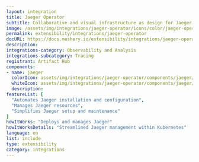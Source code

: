 ```yaml
---
layout: integration
title: Jaeger Operator
subtitle: Collaborative and visual infrastructure as design for Jaeger Operator
image: /assets/img/integrations/jaeger-operator/icons/color/jaeger-operator-color.svg
permalink: extensibility/integrations/jaeger-operator
docURL: https://docs.meshery.io/extensibility/integrations/jaeger-operator
description: 
integrations-category: Observability and Analysis
integrations-subcategory: Tracing
registrant: Artifact Hub
components: 
- name: jaeger
  colorIcon: assets/img/integrations/jaeger-operator/components/jaeger/icons/color/jaeger-color.svg
  whiteIcon: assets/img/integrations/jaeger-operator/components/jaeger/icons/white/jaeger-white.svg
  description: 
featureList: [
  "Automates Jaeger installation and configuration",
  "Manages Jaeger resources",
  "Simplifies Jaeger setup and maintenance"
]
howItWorks: "Deploys and manages Jaeger"
howItWorksDetails: "Streamlined Jaeger management within Kubernetes"
language: en
list: include
type: extensibility
category: integrations
---
```

